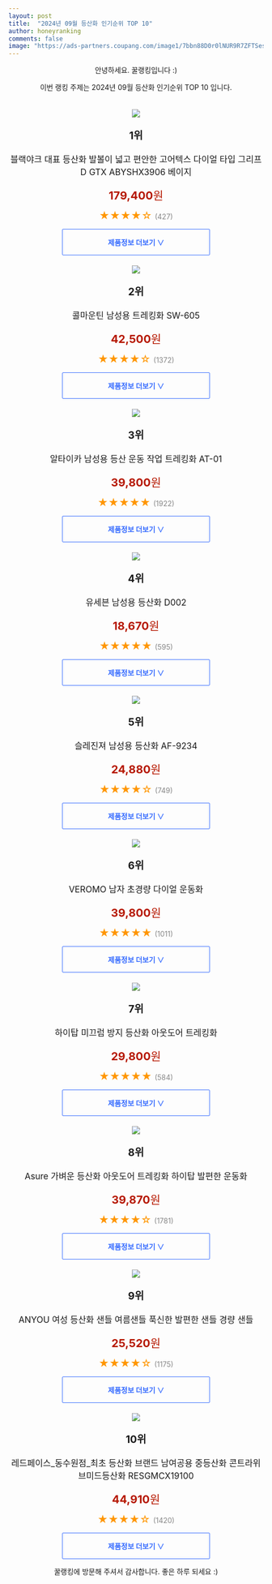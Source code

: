 ```yaml
---
layout: post
title:  "2024년 09월 등산화 인기순위 TOP 10"
author: honeyranking
comments: false
image: "https://ads-partners.coupang.com/image1/7bbn88D0r0lNUR9R7ZFTSeslDFREqJkAb6j9XVu1gIWWSzSNTZbASvLghYr_v9E8UEvZQFQxxuWkwRw-TgAqlg3qTEOpKXVRuK6BATytKRpqyquB8iHhaaXDVq2rtzegoI69uds73axljG5NdP8SylbV0JfOKstfWfnkj4QYhco0y1vSntHYndaePAPyv0bPAndzm5DathaZ4JnU8dIIcqgg9RLxG9zQfQdpPo-pFe1H_gqV5JekfDfZy2yl-GMRZ9GhDEoEcUasq5a0T9xI5M8EdD_xb2tVhdVrumDdP1HDgGq1nTujjzqZ"
---
```

<p style="text-align: center;">안녕하세요. 꿀랭킹입니다 :)</p>
<p style="text-align: center;">이번 랭킹 주제는 2024년 09월 등산화 인기순위 TOP 10 입니다.</p><center><img src="https://ads-partners.coupang.com/image1/7bbn88D0r0lNUR9R7ZFTSeslDFREqJkAb6j9XVu1gIWWSzSNTZbASvLghYr_v9E8UEvZQFQxxuWkwRw-TgAqlg3qTEOpKXVRuK6BATytKRpqyquB8iHhaaXDVq2rtzegoI69uds73axljG5NdP8SylbV0JfOKstfWfnkj4QYhco0y1vSntHYndaePAPyv0bPAndzm5DathaZ4JnU8dIIcqgg9RLxG9zQfQdpPo-pFe1H_gqV5JekfDfZy2yl-GMRZ9GhDEoEcUasq5a0T9xI5M8EdD_xb2tVhdVrumDdP1HDgGq1nTujjzqZ" style="margin-top:20px" /></center><p style="text-align: center; font-size: 20px"><b>1위</b></p><p style="text-align: center; font-size: 17px">블랙야크 대표 등산화 발볼이 넓고 편안한 고어텍스 다이얼 타입 그리프 D GTX ABYSHX3906 베이지</p><p style="text-align: center;"><span style="color: #b61800; font-size: 22px;"><b>179,400</b>원</span></p><p style="text-align: center;"><span style="color: #ff9600; font-size: 20px;">★★★★☆ </span><span style="color: #878787;">(427)</span></p><center><a href="https://link.coupang.com/re/AFFSDP?lptag=AF3899140&subid=honeyrank&pageKey=6069802111&itemId=20858267891&vendorItemId=85105911326&traceid=V0-153-a18e4e4829c7f691&requestid=20240910090000703096135083&token=31850C%7CGM"><div style="font-size: 14px; display: inline-block; padding: 15px 90px; color: #346aff; border-radius: 2px; border: 1px solid #346aff; cursor: pointer;"><b>제품정보 더보기 &or;</b></div></a></center><center><img src="https://ads-partners.coupang.com/image1/TZWIzJSoGcAitGlpTRGstNpSkOrar5kEW9EcuqlXp868nfvW_Uhh-9Ys9EwCkxkf8qqGPKo_P1pfO-tVEngpKA7HVpxpsVwFfINWOZUgF4NvFYmJdCNkpXshtUUDrUdPZ7cexIkp27zJPLmbmALZ4yavhdPRAYezfEh1UtbtZ8GT7Ds62YNsH4dRzuCrgXx_MEpEwrwIFpauZeaVWmAgmUkSe9EFKlrvJavpuCSssZ2kZSCXTo5Q-w2c9-DhmcclU_8SVe3hn3aPDKaUV-yUq9k-LAMfc0XrBTo6y_UOoYiO5yXKbssJmT4=" style="margin-top:20px" /></center><p style="text-align: center; font-size: 20px"><b>2위</b></p><p style="text-align: center; font-size: 17px">콜마운틴 남성용 트레킹화 SW-605</p><p style="text-align: center;"><span style="color: #b61800; font-size: 22px;"><b>42,500</b>원</span></p><p style="text-align: center;"><span style="color: #ff9600; font-size: 20px;">★★★★☆ </span><span style="color: #878787;">(1372)</span></p><center><a href="https://link.coupang.com/re/AFFSDP?lptag=AF3899140&subid=honeyrank&pageKey=8390983&itemId=36575205&vendorItemId=3054069954&traceid=V0-153-4d2c3087ccacb357&requestid=20240910090000703096135083&token=31850C%7CGM"><div style="font-size: 14px; display: inline-block; padding: 15px 90px; color: #346aff; border-radius: 2px; border: 1px solid #346aff; cursor: pointer;"><b>제품정보 더보기 &or;</b></div></a></center><center><img src="https://ads-partners.coupang.com/image1/O_3jKZgfmMJbE1L4O9bv3RX1QoDdP4KNwbN5KANJMDon5oUv0MKwVXXceL1jlT8BJRb7tL92wB18yJekc2WuIoVhypSB_Ukp6SXIwRM7n6Fvbzrk183TLJiJ6aHKDH4yC3NDy_bvhzFwbMNohvdqUzacgM3S1Sk80NP0e1ZVeEgZN8Ol_JAquX_ZL20fDV6cnhehlhuNXU87A0J1gd3CcTlgPLOgq91Wpscxp0tMzh6-VWePj8fe25fFt2F12sJKIEiRPT_SxmAFGGhs40blJHmAoD22TKM4hm3X" style="margin-top:20px" /></center><p style="text-align: center; font-size: 20px"><b>3위</b></p><p style="text-align: center; font-size: 17px">알타이카 남성용 등산 운동 작업 트레킹화 AT-01</p><p style="text-align: center;"><span style="color: #b61800; font-size: 22px;"><b>39,800</b>원</span></p><p style="text-align: center;"><span style="color: #ff9600; font-size: 20px;">★★★★★ </span><span style="color: #878787;">(1922)</span></p><center><a href="https://link.coupang.com/re/AFFSDP?lptag=AF3899140&subid=honeyrank&pageKey=1105280628&itemId=2066507035&vendorItemId=70065687481&traceid=V0-153-7aeff4e663b0b616&requestid=20240910090000703096135083&token=31850C%7CGM"><div style="font-size: 14px; display: inline-block; padding: 15px 90px; color: #346aff; border-radius: 2px; border: 1px solid #346aff; cursor: pointer;"><b>제품정보 더보기 &or;</b></div></a></center><center><img src="https://ads-partners.coupang.com/image1/P0_4H2Fp79E0yrp6P4VaU5ltTlJGi2qEX-LuOzboJB8nlvwUf0aTV-TSFI8wWfrQL51mPYaEAdFCSL0W-rOVi6e3j79Yd2Qvp3se77wO0sDvC2b1rIj18y872V66-1j741zihu2pRRKyHR0dNqzgOyWX5RcV-QdfBkOyFuRiuG76C_A2b36MJ0bIrF-sp0KNuD0EO-aFi8v7ruHg53cX2KwgyzNY5RkrLjUJbjksHVa6bpE8AnZOueAD69LNukd-ckdDE5jx0CzFLgwXCVePWWrBi_l8Al1vpE0=" style="margin-top:20px" /></center><p style="text-align: center; font-size: 20px"><b>4위</b></p><p style="text-align: center; font-size: 17px">유세븐 남성용 등산화 D002</p><p style="text-align: center;"><span style="color: #b61800; font-size: 22px;"><b>18,670</b>원</span></p><p style="text-align: center;"><span style="color: #ff9600; font-size: 20px;">★★★★★ </span><span style="color: #878787;">(595)</span></p><center><a href="https://link.coupang.com/re/AFFSDP?lptag=AF3899140&subid=honeyrank&pageKey=6928467&itemId=30684775&vendorItemId=4572738648&traceid=V0-153-1805b6c98b102800&requestid=20240910090000703096135083&token=31850C%7CGM"><div style="font-size: 14px; display: inline-block; padding: 15px 90px; color: #346aff; border-radius: 2px; border: 1px solid #346aff; cursor: pointer;"><b>제품정보 더보기 &or;</b></div></a></center><center><img src="https://ads-partners.coupang.com/image1/mrjOp2VFN7J6rU-TmsQh8nQfjuB2LSe10qQ-W9GeCGKMKJbhc285M-d_EuYvxKq9z8ulDbXIpsgkZl9HOu3d6Qop_EAuBwpOBF5os1AHloZU9T34hWYHMU9ZUeV3S_NpjY-YpUn6GEyuiBor1m-lWJsclPoop8m8CN8luQ8J9cras1ahPCQQDdJmuOi903RjU3SvkcMyRrOc1pwVqg6hxGt0lnTQbxIjcqgYW3Ru3tVk56UHwH7aj1TZKrigH--dlYAoj_aL657kywzFPr2eLY3N4P1vqkohg-E9ybkpq1N0qpOx1VZaSjU5" style="margin-top:20px" /></center><p style="text-align: center; font-size: 20px"><b>5위</b></p><p style="text-align: center; font-size: 17px">슬레진져 남성용 등산화 AF-9234</p><p style="text-align: center;"><span style="color: #b61800; font-size: 22px;"><b>24,880</b>원</span></p><p style="text-align: center;"><span style="color: #ff9600; font-size: 20px;">★★★★☆ </span><span style="color: #878787;">(749)</span></p><center><a href="https://link.coupang.com/re/AFFSDP?lptag=AF3899140&subid=honeyrank&pageKey=2113094769&itemId=3589578228&vendorItemId=79997431649&traceid=V0-153-deeb81515a311367&requestid=20240910090000703096135083&token=31850C%7CGM"><div style="font-size: 14px; display: inline-block; padding: 15px 90px; color: #346aff; border-radius: 2px; border: 1px solid #346aff; cursor: pointer;"><b>제품정보 더보기 &or;</b></div></a></center><center><img src="https://ads-partners.coupang.com/image1/RX3oyBJprdebgvvpRZ1kqMDx0D9t147E5Y0ZYtIYfP6OgJBM89W1LNqwd4uP2Spip2eAbEedbsoMzAytRHuUceySui61XcWxfQsDgM0nUgl-OcJrALxiNvBmw3KapXqv8EMzZ-c9mx_To9a8c1oHcjGVSm6wifjuNcknF0WtQJCFYhbkQvP_prju7imL5Hu9lFztbG8tuRAvB8q6IxapzONKbrHeI1adfwekzPaekd8JOWbgRQJyqW0TBoztNtZYw_b-4ofNFVcvW-g4CLb1a54yAm2NVogXZNO7kHp7sgq9Pi5eOa3UOV_4ZQ==" style="margin-top:20px" /></center><p style="text-align: center; font-size: 20px"><b>6위</b></p><p style="text-align: center; font-size: 17px">VEROMO 남자 초경량 다이얼 운동화</p><p style="text-align: center;"><span style="color: #b61800; font-size: 22px;"><b>39,800</b>원</span></p><p style="text-align: center;"><span style="color: #ff9600; font-size: 20px;">★★★★★ </span><span style="color: #878787;">(1011)</span></p><center><a href="https://link.coupang.com/re/AFFSDP?lptag=AF3899140&subid=honeyrank&pageKey=7944876069&itemId=21901043310&vendorItemId=88949069828&traceid=V0-153-fa65aadee72add0b&requestid=20240910090000703096135083&token=31850C%7CGM"><div style="font-size: 14px; display: inline-block; padding: 15px 90px; color: #346aff; border-radius: 2px; border: 1px solid #346aff; cursor: pointer;"><b>제품정보 더보기 &or;</b></div></a></center><center><img src="https://ads-partners.coupang.com/image1/l5gvYTuS9GhqkGLOl8IO4zHaj6J6R5bpCdLjALO_4NAYRktpQJgtCVHcpGfpmX-p-Kq4DaHC_vcE9CciiigLzO4U9LGEXCzj606BmdpapYFcMEVkLl2OuIM-9kl_XK4M4J2geFWqRoAMobptfe30xZEj2pg3XNZFDGJTlkHW3SaZmtDOgFMYhNC_p1kSF1BEjG9b8ZOcE9To0nW3dw8LN2mH7hALI0tQLS_GiD_Ts9WAdsyepu4qpXw9SpLQgo6CJNgHe5brepOGZqVHiU4dW8mSTJSRqcQALlUp48wNN5oxJIjlZy1pZ6o=" style="margin-top:20px" /></center><p style="text-align: center; font-size: 20px"><b>7위</b></p><p style="text-align: center; font-size: 17px">하이탑 미끄럼 방지 등산화 아웃도어 트레킹화</p><p style="text-align: center;"><span style="color: #b61800; font-size: 22px;"><b>29,800</b>원</span></p><p style="text-align: center;"><span style="color: #ff9600; font-size: 20px;">★★★★★ </span><span style="color: #878787;">(584)</span></p><center><a href="https://link.coupang.com/re/AFFSDP?lptag=AF3899140&subid=honeyrank&pageKey=7769977085&itemId=20973839941&vendorItemId=88038880737&traceid=V0-153-c9d0dd2fb251fc2f&requestid=20240910090000703096135083&token=31850C%7CGM"><div style="font-size: 14px; display: inline-block; padding: 15px 90px; color: #346aff; border-radius: 2px; border: 1px solid #346aff; cursor: pointer;"><b>제품정보 더보기 &or;</b></div></a></center><center><img src="https://ads-partners.coupang.com/image1/t_Wq-wgDT9NK2qQzt7MMOE8he8Y_0KF2T51ESHuVIQuyeNERbmXn09j8HYJeiY-NYgyQBe6io_eRxNlPcB4OUG_5trCS7ostMNFvyknnqFIkfSo5OY9vHyw5Mu5N501XlUVkoTcmddUnxFtgANZ4uktpuYe6_r8Q6FM4UKjj9gmC7YjNYqam9tPAaraYswC0WZ6IVMwxpfl7fwdX8fx4eXvUIqbf8E0rKy6DhT9FVxnqKpUUadrBX82Pslvvt1xWAVMNlaWJyIW8Uk6P5DAxWklRln2Y7ucCQynGVQYNb0gTEVpBl16v2ks=" style="margin-top:20px" /></center><p style="text-align: center; font-size: 20px"><b>8위</b></p><p style="text-align: center; font-size: 17px">Asure 가벼운 등산화 아웃도어 트레킹화 하이탑 발편한 운동화</p><p style="text-align: center;"><span style="color: #b61800; font-size: 22px;"><b>39,870</b>원</span></p><p style="text-align: center;"><span style="color: #ff9600; font-size: 20px;">★★★★☆ </span><span style="color: #878787;">(1781)</span></p><center><a href="https://link.coupang.com/re/AFFSDP?lptag=AF3899140&subid=honeyrank&pageKey=7695139538&itemId=20587882752&vendorItemId=87733391040&traceid=V0-153-9d63ca98ee6d1ea9&requestid=20240910090000703096135083&token=31850C%7CGM"><div style="font-size: 14px; display: inline-block; padding: 15px 90px; color: #346aff; border-radius: 2px; border: 1px solid #346aff; cursor: pointer;"><b>제품정보 더보기 &or;</b></div></a></center><center><img src="https://ads-partners.coupang.com/image1/zf1AS_T1MuzIIYWnzRQvo59j3waX7MYC55t4oBpKH5dDRPtOm0FRTB2_6q_4Gf9zw_UEHDaVVh-yZnzq-5UpeHtrrmxOs9qNIYsvxBCw5ZT-E7SmqAqLcSvzhd11wbqzQ9E9Va9oG2tdVqjVEcrTGdkQAZ2S7Kygq6epipPgvXhPd_KQY5NpBR9nXSOmOgAaLqHxJpPrq65xcZ9BDG7vGmdtlWWHp4fxGXLB_NOviMHLoZuwb7c__aPnKVjfWmZN7DtPNQI9OvchyoTulJbWtRep9CxW4J6rcD0dUciHgRovOhwGft8gkbA=" style="margin-top:20px" /></center><p style="text-align: center; font-size: 20px"><b>9위</b></p><p style="text-align: center; font-size: 17px">ANYOU 여성 등산화 샌들 여름샌들 푹신한 발편한 샌들 경량 샌들</p><p style="text-align: center;"><span style="color: #b61800; font-size: 22px;"><b>25,520</b>원</span></p><p style="text-align: center;"><span style="color: #ff9600; font-size: 20px;">★★★★☆ </span><span style="color: #878787;">(1175)</span></p><center><a href="https://link.coupang.com/re/AFFSDP?lptag=AF3899140&subid=honeyrank&pageKey=8142401983&itemId=23140104888&vendorItemId=90479673390&traceid=V0-153-d0fd1619002b2e54&requestid=20240910090000703096135083&token=31850C%7CGM"><div style="font-size: 14px; display: inline-block; padding: 15px 90px; color: #346aff; border-radius: 2px; border: 1px solid #346aff; cursor: pointer;"><b>제품정보 더보기 &or;</b></div></a></center><center><img src="https://ads-partners.coupang.com/image1/uvv56tfSwgb7qSZfunE6GPIV3rP4IO3gydGTBJMwer9P9QgcQu4igXnq5wTbmVDTkaAuaGEk78M0KgEf7gpu03ffY5EjncB0ziFhe9HDTzXG7naHntk43HTU_-UFV4sc62JQss9VWotLXN0ZSfDapADiXjSqW7q8xad87vtEbccGsEJ2cKb0VJDF1q-4_ze1TyvIa_o2KIiqsBToHIXrNXTbkjYdMx9hRIe_eMRokmf8IG-gqXDFsnp4a1HIOO3qMbfIjaexejNBjmlRUBmKav6u8r3zik6tTH7_PK8tP3nkCiTB6MICjTcG" style="margin-top:20px" /></center><p style="text-align: center; font-size: 20px"><b>10위</b></p><p style="text-align: center; font-size: 17px">레드페이스_동수원점_최초 등산화 브랜드 남여공용 중등산화 콘트라위브미드등산화 RESGMCX19100</p><p style="text-align: center;"><span style="color: #b61800; font-size: 22px;"><b>44,910</b>원</span></p><p style="text-align: center;"><span style="color: #ff9600; font-size: 20px;">★★★★☆ </span><span style="color: #878787;">(1420)</span></p><center><a href="https://link.coupang.com/re/AFFSDP?lptag=AF3899140&subid=honeyrank&pageKey=7610292692&itemId=20153864451&vendorItemId=79096435665&traceid=V0-153-a6ee88bb4b26d0ec&requestid=20240910090000703096135083&token=31850C%7CGM"><div style="font-size: 14px; display: inline-block; padding: 15px 90px; color: #346aff; border-radius: 2px; border: 1px solid #346aff; cursor: pointer;"><b>제품정보 더보기 &or;</b></div></a></center><p style="text-align: center;">꿀랭킹에 방문해 주셔서 감사합니다. 좋은 하루 되세요 :)</p>